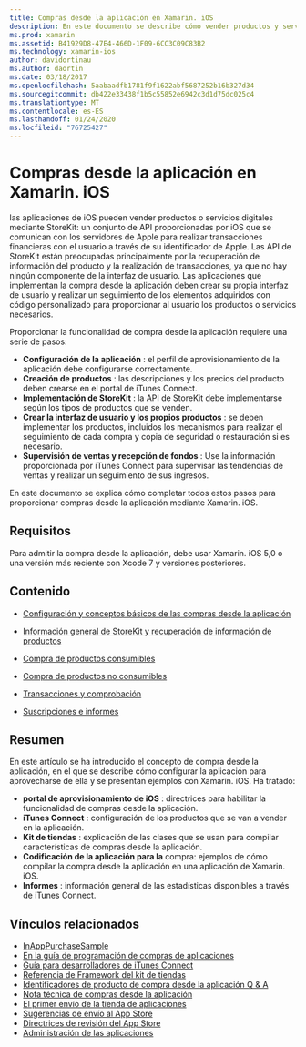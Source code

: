 ```yaml
---
title: Compras desde la aplicación en Xamarin. iOS
description: En este documento se describe cómo vender productos y servicios digitales mediante las API de StoreKit. Incluye vínculos a guías que describen la configuración, los productos consumibles, los productos que no se usan, las transacciones, las suscripciones, etc.
ms.prod: xamarin
ms.assetid: B41929D8-47E4-466D-1F09-6CC3C09C83B2
ms.technology: xamarin-ios
author: davidortinau
ms.author: daortin
ms.date: 03/18/2017
ms.openlocfilehash: 5aabaadfb1781f9f1622abf5687252b16b327d34
ms.sourcegitcommit: db422e33438f1b5c55852e6942c3d1d75dc025c4
ms.translationtype: MT
ms.contentlocale: es-ES
ms.lasthandoff: 01/24/2020
ms.locfileid: "76725427"
---
```

# <a name="in-app-purchasing-in-xamarinios"></a>Compras desde la aplicación en Xamarin. iOS

las aplicaciones de iOS pueden vender productos o servicios digitales mediante StoreKit: un conjunto de API proporcionadas por iOS que se comunican con los servidores de Apple para realizar transacciones financieras con el usuario a través de su identificador de Apple. Las API de StoreKit están preocupadas principalmente por la recuperación de información del producto y la realización de transacciones, ya que no hay ningún componente de la interfaz de usuario. Las aplicaciones que implementan la compra desde la aplicación deben crear su propia interfaz de usuario y realizar un seguimiento de los elementos adquiridos con código personalizado para proporcionar al usuario los productos o servicios necesarios.

Proporcionar la funcionalidad de compra desde la aplicación requiere una serie de pasos:

- **Configuración de la aplicación** : el perfil de aprovisionamiento de la aplicación debe configurarse correctamente.
- **Creación de productos** : las descripciones y los precios del producto deben crearse en el portal de iTunes Connect.
- **Implementación de StoreKit** : la API de StoreKit debe implementarse según los tipos de productos que se venden.
- **Crear la interfaz de usuario y los propios productos** : se deben implementar los productos, incluidos los mecanismos para realizar el seguimiento de cada compra y copia de seguridad o restauración si es necesario.
- **Supervisión de ventas y recepción de fondos** : Use la información proporcionada por iTunes Connect para supervisar las tendencias de ventas y realizar un seguimiento de sus ingresos.

En este documento se explica cómo completar todos estos pasos para proporcionar compras desde la aplicación mediante Xamarin. iOS.

## <a name="requirements"></a>Requisitos

Para admitir la compra desde la aplicación, debe usar Xamarin. iOS 5,0 o una versión más reciente con Xcode 7 y versiones posteriores.

## <a name="contents"></a>Contenido

- [Configuración y conceptos básicos de las compras desde la aplicación](~/ios/platform/in-app-purchasing/in-app-purchase-basics-and-configuration.md)

- [Información general de StoreKit y recuperación de información de productos](~/ios/platform/in-app-purchasing/store-kit-overview-and-retreiving-product-information.md)

- [Compra de productos consumibles](~/ios/platform/in-app-purchasing/purchasing-consumable-products.md)

- [Compra de productos no consumibles](~/ios/platform/in-app-purchasing/purchasing-non-consumable-products.md)

- [Transacciones y comprobación](~/ios/platform/in-app-purchasing/transactions-and-verification.md)

- [Suscripciones e informes](~/ios/platform/in-app-purchasing/subscriptions-and-reporting.md)

## <a name="summary"></a>Resumen

En este artículo se ha introducido el concepto de compra desde la aplicación, en el que se describe cómo configurar la aplicación para aprovecharse de ella y se presentan ejemplos con Xamarin. iOS. Ha tratado:

- **portal de aprovisionamiento de iOS** : directrices para habilitar la funcionalidad de compras desde la aplicación.
- **iTunes Connect** : configuración de los productos que se van a vender en la aplicación.
- **Kit de tiendas** : explicación de las clases que se usan para compilar características de compras desde la aplicación.
- **Codificación de la aplicación para la** compra: ejemplos de cómo compilar la compra desde la aplicación en una aplicación de Xamarin. iOS.
- **Informes** : información general de las estadísticas disponibles a través de iTunes Connect.

## <a name="related-links"></a>Vínculos relacionados

- [InAppPurchaseSample](https://docs.microsoft.com/samples/xamarin/ios-samples/storekit/)
- [En la guía de programación de compras de aplicaciones](https://developer.apple.com/library/ios/documentation/NetworkingInternet/Conceptual/StoreKitGuide/Introduction.html)
- [Guía para desarrolladores de iTunes Connect](https://developer.apple.com/library/ios/documentation/LanguagesUtilities/Conceptual/iTunesConnect_Guide/iTunesConnect_Guide.pdf)
- [Referencia de Framework del kit de tiendas](https://developer.apple.com/library/ios/documentation/StoreKit/Reference/StoreKit_Collection/StoreKit_Collection.pdf)
- [Identificadores de producto de compra desde la aplicación Q & A](https://developer.apple.com/library/ios/#qa/qa1329/_index.html)
- [Nota técnica de compras desde la aplicación](https://developer.apple.com/library/ios/#technotes/tn2259/_index.html)
- [El primer envío de la tienda de aplicaciones](https://developer.apple.com/library/ios/documentation/IDEs/Conceptual/AppDistributionGuide/Introduction/Introduction.html)
- [Sugerencias de envío al App Store](https://developer.apple.com/appstore/resources/submission/tips.html)
- [Directrices de revisión del App Store](https://developer.apple.com/appstore/resources/approval/guidelines.html)
- [Administración de las aplicaciones](https://developer.apple.com/appstore/resources/managing/index.html)
